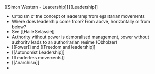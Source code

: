 [[Simon Western - Leadership]]
[[Leadership]]

- Criticism of the concept of leadership from egalitarian movements
- Where does leadership come from? From above, horizontally or from below?
- See [[Haile Selassie]]
- Authority without power is demoralised management, power without authority leads to an authoritarian regime (Obholzer)
- [[Power]] and [[Freedom and leadership]]
- [[Autonomist Leadership]]
- [[Leaderless movements]]
- [[Anarchism]]
- 
